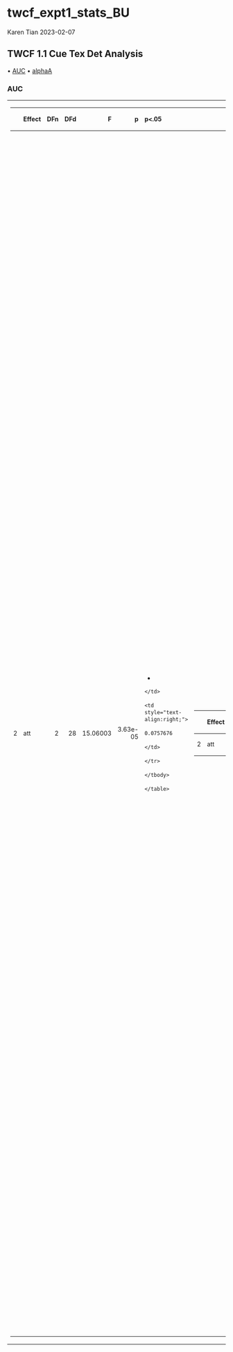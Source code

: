 twcf\_expt1\_stats\_BU
================
Karen Tian
2023-02-07

## TWCF 1.1 Cue Tex Det Analysis

• [AUC](#AUC) • [alphaA](#alphaA)

### AUC

<table class="kable_wrapper">

<tbody>

<tr>

<td>

<table>

<thead>

<tr>

<th style="text-align:left;">

</th>

<th style="text-align:left;">

Effect

</th>

<th style="text-align:right;">

DFn

</th>

<th style="text-align:right;">

DFd

</th>

<th style="text-align:right;">

F

</th>

<th style="text-align:right;">

p

</th>

<th style="text-align:left;">

p\<.05

</th>

<th style="text-align:right;">

ges

</th>

</tr>

</thead>

<tbody>

<tr>

<td style="text-align:left;">

2

</td>

<td style="text-align:left;">

att

</td>

<td style="text-align:right;">

2

</td>

<td style="text-align:right;">

28

</td>

<td style="text-align:right;">

15.06003

</td>

<td style="text-align:right;">

3.63e-05

</td>

<td style="text-align:left;">

  - 
    
    </td>
    
    <td style="text-align:right;">
    
    0.0757676
    
    </td>
    
    </tr>
    
    </tbody>
    
    </table>

</td>

<td>

<table>

<thead>

<tr>

<th style="text-align:left;">

</th>

<th style="text-align:left;">

Effect

</th>

<th style="text-align:right;">

W

</th>

<th style="text-align:right;">

p

</th>

<th style="text-align:left;">

p\<.05

</th>

</tr>

</thead>

<tbody>

<tr>

<td style="text-align:left;">

2

</td>

<td style="text-align:left;">

att

</td>

<td style="text-align:right;">

0.9205779

</td>

<td style="text-align:right;">

0.5839741

</td>

<td style="text-align:left;">

</td>

</tr>

</tbody>

</table>

</td>

<td>

<table>

<thead>

<tr>

<th style="text-align:left;">

</th>

<th style="text-align:left;">

Effect

</th>

<th style="text-align:right;">

GGe

</th>

<th style="text-align:right;">

p\[GG\]

</th>

<th style="text-align:left;">

p\[GG\]\<.05

</th>

<th style="text-align:right;">

HFe

</th>

<th style="text-align:right;">

p\[HF\]

</th>

<th style="text-align:left;">

p\[HF\]\<.05

</th>

</tr>

</thead>

<tbody>

<tr>

<td style="text-align:left;">

2

</td>

<td style="text-align:left;">

att

</td>

<td style="text-align:right;">

0.9264217

</td>

<td style="text-align:right;">

6.34e-05

</td>

<td style="text-align:left;">

  - 
    
    </td>
    
    <td style="text-align:right;">
    
    1.061674
    
    </td>
    
    <td style="text-align:right;">
    
    3.63e-05
    
    </td>
    
    <td style="text-align:left;">
    
      - 
        
        </td>
        
        </tr>
        
        </tbody>
        
        </table>

</td>

</tr>

</tbody>

</table>

<table>

<thead>

<tr>

<th style="text-align:left;">

att

</th>

<th style="text-align:right;">

mean

</th>

<th style="text-align:right;">

sd

</th>

</tr>

</thead>

<tbody>

<tr>

<td style="text-align:left;">

\-1

</td>

<td style="text-align:right;">

0.2623057

</td>

<td style="text-align:right;">

0.0908048

</td>

</tr>

<tr>

<td style="text-align:left;">

0

</td>

<td style="text-align:right;">

0.2210933

</td>

<td style="text-align:right;">

0.0844532

</td>

</tr>

<tr>

<td style="text-align:left;">

1

</td>

<td style="text-align:right;">

0.2029487

</td>

<td style="text-align:right;">

0.0938347

</td>

</tr>

</tbody>

</table>

![](twcf_expt1.1_stats_files/figure-gfm/AUC-1.png)<!-- -->

### alphaA

<table class="kable_wrapper">

<tbody>

<tr>

<td>

<table>

<thead>

<tr>

<th style="text-align:left;">

</th>

<th style="text-align:left;">

Effect

</th>

<th style="text-align:right;">

DFn

</th>

<th style="text-align:right;">

DFd

</th>

<th style="text-align:right;">

F

</th>

<th style="text-align:right;">

p

</th>

<th style="text-align:left;">

p\<.05

</th>

<th style="text-align:right;">

ges

</th>

</tr>

</thead>

<tbody>

<tr>

<td style="text-align:left;">

2

</td>

<td style="text-align:left;">

att

</td>

<td style="text-align:right;">

2

</td>

<td style="text-align:right;">

28

</td>

<td style="text-align:right;">

9.082251

</td>

<td style="text-align:right;">

0.0009118

</td>

<td style="text-align:left;">

  - 
    
    </td>
    
    <td style="text-align:right;">
    
    0.1706006
    
    </td>
    
    </tr>
    
    </tbody>
    
    </table>

</td>

<td>

<table>

<thead>

<tr>

<th style="text-align:left;">

</th>

<th style="text-align:left;">

Effect

</th>

<th style="text-align:right;">

W

</th>

<th style="text-align:right;">

p

</th>

<th style="text-align:left;">

p\<.05

</th>

</tr>

</thead>

<tbody>

<tr>

<td style="text-align:left;">

2

</td>

<td style="text-align:left;">

att

</td>

<td style="text-align:right;">

0.053937

</td>

<td style="text-align:right;">

0

</td>

<td style="text-align:left;">

  - 
    
    </td>
    
    </tr>
    
    </tbody>
    
    </table>

</td>

<td>

<table>

<thead>

<tr>

<th style="text-align:left;">

</th>

<th style="text-align:left;">

Effect

</th>

<th style="text-align:right;">

GGe

</th>

<th style="text-align:right;">

p\[GG\]

</th>

<th style="text-align:left;">

p\[GG\]\<.05

</th>

<th style="text-align:right;">

HFe

</th>

<th style="text-align:right;">

p\[HF\]

</th>

<th style="text-align:left;">

p\[HF\]\<.05

</th>

</tr>

</thead>

<tbody>

<tr>

<td style="text-align:left;">

2

</td>

<td style="text-align:left;">

att

</td>

<td style="text-align:right;">

0.513858

</td>

<td style="text-align:right;">

0.0087095

</td>

<td style="text-align:left;">

  - 
    
    </td>
    
    <td style="text-align:right;">
    
    0.5170924
    
    </td>
    
    <td style="text-align:right;">
    
    0.0085781
    
    </td>
    
    <td style="text-align:left;">
    
      - 
        
        </td>
        
        </tr>
        
        </tbody>
        
        </table>

</td>

</tr>

</tbody>

</table>

<table>

<thead>

<tr>

<th style="text-align:left;">

att

</th>

<th style="text-align:right;">

mean

</th>

<th style="text-align:right;">

sd

</th>

</tr>

</thead>

<tbody>

<tr>

<td style="text-align:left;">

\-1

</td>

<td style="text-align:right;">

0.2263844

</td>

<td style="text-align:right;">

0.1292627

</td>

</tr>

<tr>

<td style="text-align:left;">

0

</td>

<td style="text-align:right;">

0.1593496

</td>

<td style="text-align:right;">

0.0432690

</td>

</tr>

<tr>

<td style="text-align:left;">

1

</td>

<td style="text-align:right;">

0.1446276

</td>

<td style="text-align:right;">

0.0346899

</td>

</tr>

</tbody>

</table>

![](twcf_expt1.1_stats_files/figure-gfm/alphaA-1.png)<!-- -->
